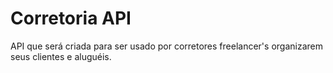 # Corretoria API
API que será criada para ser usado por corretores freelancer's organizarem seus clientes e aluguéis.
